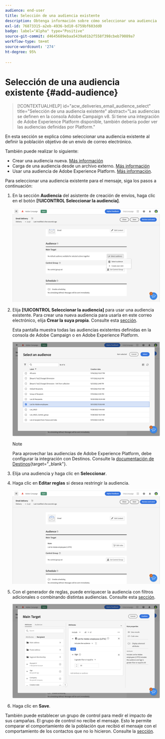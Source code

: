 ```yaml
---
audience: end-user
title: Selección de una audiencia existente
description: Obtenga información sobre cómo seleccionar una audiencia
exl-id: 76873315-a2eb-4936-bd10-6759bf603dd0
badge: label="Alpha" type="Positive"
source-git-commit: d4645689ebaa5439a01b2f558f398cbeb79089a7
workflow-type: tm+mt
source-wordcount: '274'
ht-degree: 95%

---
```



# Selección de una audiencia existente {#add-audience}

>[!CONTEXTUALHELP]
>id="acw_deliveries_email_audience_select"
>title="Selección de una audiencia existente"
>abstract="Las audiencias se definen en la consola Adobe Campaign v8. Si tiene una integración de Adobe Experience Platform disponible, también debería poder ver las audiencias definidas por Platform."

En esta sección se explica cómo seleccionar una audiencia existente al definir la población objetivo de un envío de correo electrónico.

También puede realizar lo siguiente:

* Crear una audiencia nueva. [Más información](segment-builder.md)
* Carga de una audiencia desde un archivo externo. [Más información](file-audience.md)
* Usar una audiencia de Adobe Experience Platform. [Más información](aep-audience.md).


Para seleccionar una audiencia existente para el mensaje, siga los pasos a continuación:

1. En la sección **Audiencia** del asistente de creación de envíos, haga clic en el botón **[!UICONTROL Seleccionar la audiencia]**.

   ![](assets/create-audience.png)

1. Elija **[!UICONTROL Seleccionar la audiencia]** para usar una audiencia existente. Para crear una nueva audiencia para usarla en este correo electrónico, elija **Crear la suya propia**. Consulte esta [sección](segment-builder.md).

   Esta pantalla muestra todas las audiencias existentes definidas en la consola de Adobe Campaign o en Adobe Experience Platform.

   ![](assets/create-audience2.png)

   >[!NOTE]
   >
   >Para aprovechar las audiencias de Adobe Experience Platform, debe configurar la integración con Destinos. Consulte la [documentación de Destinos](https://experienceleague.adobe.com/docs/experience-platform/destinations/home.html?lang=es){target="_blank"}.

1. Elija una audiencia y haga clic en **Seleccionar**.

1. Haga clic en **Editar reglas** si desea restringir la audiencia.

   ![](assets/create-audience3.png)

1. Con el generador de reglas, puede enriquecer la audiencia con filtros adicionales o combinando distintas audiencias. Consulte esta [sección](segment-builder.md).

   ![](assets/create-audience4.png)

1. Haga clic en **Save**.

También puede establecer un grupo de control para medir el impacto de sus campañas. El grupo de control no recibe el mensaje. Esto le permite comparar el comportamiento de la población que recibió el mensaje con el comportamiento de los contactos que no lo hicieron. Consulte la [sección](control-group.md).